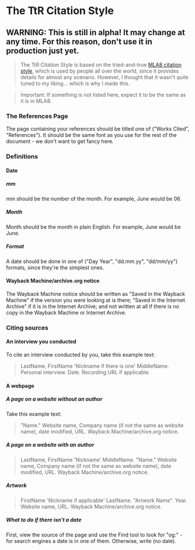 # The TtR Citation Style

## WARNING: This is still in alpha! It may change at any time. For this reason, don't use it in production just yet.

> The TtR Citation Style is based on the tried-and-true [MLA8 citation style](https://pitt.libguides.com/citationhelp/mla8thedition), which is used by people all over the world, since it provides details for almost any scenario. However, I thought that it wasn't _quite_ tuned to my liking... which is why I made this.

> Important: If something is not listed here, expect it to be the same as it is in MLA8.

### The References Page
The page containing your references should be titled one of ("Works Cited", "References"). It should be the same font as you use for the rest of the document - we don't want to get fancy here.

### Definitions
#### Date
##### mm
mm should be the number of the month. For example, June would be 06.
##### Month
Month should be the month in plain English. For example, June would be June.
##### Format
A date should be done in one of ("Day Year", "dd.mm.yy", "dd/mm/yy") formats, since they're the simplest ones.

#### Wayback Machine/archive.org notice
The Wayback Machine notice should be written as "Saved in the Wayback Machine" if the version you were looking at is there; "Saved in the Internet Archive" if it is in the Internet Archive; and not written at all if there is no copy in the Wayback Machine or Internet Archive.

### Citing sources
#### An interview you conducted
To cite an interview conducted by you, take this example text:

> LastName, FirstName 'Nickname if there is one' MiddleName. Personal interview. Date. Recording URL if applicable.

#### A webpage

##### A page on a website without an author
Take this example text:

> "Name." Website name, Company name (if not the same as website name), date modified, URL. Wayback Machine/archive.org notice.

##### A page on a website with an author

> LastName, FirstName 'Nickname' MiddleName. "Name." Website name, Company name (if not the same as website name), date modified, URL. Wayback Machine/archive.org notice.

##### Artwork

> FirstName 'Nickname if applicable' LastName. "Artwork Name". Year. Website name, URL. Wayback Machine/archive.org notice.

##### What to do if there isn't a date
First, view the source of the page and use the Find tool to look for "og:" - for search engines a date is in one of them. Otherwise, write (no date).
